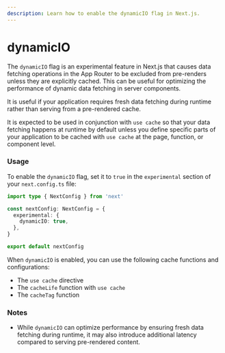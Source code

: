 ```yaml
---
description: Learn how to enable the dynamicIO flag in Next.js.
---
```


# dynamicIO

The `dynamicIO` flag is an experimental feature in Next.js that causes data fetching operations in the App Router to be excluded from pre-renders unless they are explicitly cached. This can be useful for optimizing the performance of dynamic data fetching in server components.

It is useful if your application requires fresh data fetching during runtime rather than serving from a pre-rendered cache.

It is expected to be used in conjunction with `use cache` so that your data fetching happens at runtime by default unless you define specific parts of your application to be cached with `use cache` at the page, function, or component level.

### Usage

To enable the `dynamicIO` flag, set it to `true` in the `experimental` section of your `next.config.ts` file:

```ts
import type { NextConfig } from 'next'

const nextConfig: NextConfig = {
  experimental: {
    dynamicIO: true,
  },
}

export default nextConfig
```

When `dynamicIO` is enabled, you can use the following cache functions and configurations:

* The `use cache` directive
* The `cacheLife` function with `use cache`
* The `cacheTag` function

### Notes

* While `dynamicIO` can optimize performance by ensuring fresh data fetching during runtime, it may also introduce additional latency compared to serving pre-rendered content.

